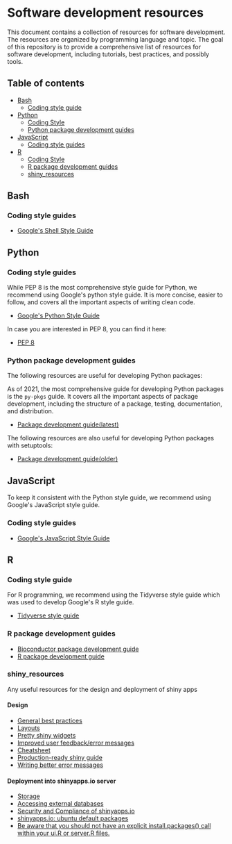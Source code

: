 # Software development resources

This document contains a collection of resources for software development. The resources are organized by programming language and topic. The goal of this repository is to provide a comprehensive list of resources for software development, including tutorials, best practices, and possibly tools.

## Table of contents

- [Bash](#bash)
    - [Coding style guide](#coding-style-guides)
- [Python](#python)
    - [Coding Style](#coding-style)
    - [Python package development guides](#python-package-development-guides)
- [JavaScript](#javascript)
    - [Coding style guides](#coding-style-guides)
- [R](#r)
    - [Coding Style](#coding-style-guide)
    - [R package development guides](#r-package-development-guides)
    - [shiny_resources](#shiny_resources)

## Bash

### Coding style guides

- [Google's Shell Style Guide](https://google.github.io/styleguide/shellguide.html)

## Python

### Coding style guides

While PEP 8 is the most comprehensive style guide for Python, we recommend using Google's python style guide. It is more concise, easier to follow, and covers all the important aspects of writing clean code.

- [Google's Python Style Guide](https://google.github.io/styleguide/)

In case you are interested in PEP 8, you can find it here:

- [PEP 8](https://peps.python.org/pep-0008/)

### Python package development guides

The following resources are useful for developing Python packages:

As of 2021, the most comprehensive guide for developing Python packages is the `py-pkgs` guide. It covers all the important aspects of package development, including the structure of a package, testing, documentation, and distribution.
- [Package development guide(latest)](https://py-pkgs.org/01-introduction)

The following resources are also useful for developing Python packages with setuptools:
- [Package development guide(older)](https://packaging.python.org/en/latest/overview/)

## JavaScript

To keep it consistent with the Python style guide, we recommend using Google's JavaScript style guide.

### Coding style guides

- [Google's JavaScript Style Guide](https://google.github.io/styleguide/jsguide.html)

## R

### Coding style guide

For R programming, we recommend using the Tidyverse style guide which was used to develop Google's R style guide.

- [Tidyverse style guide](https://style.tidyverse.org/)

### R package development guides

- [Bioconductor package development guide](https://contributions.bioconductor.org/index.html)
- [R package development guide](https://r-pkgs.org/)

### shiny_resources

Any useful resources for the design and deployment of shiny apps

#### Design

-  [General best practices](https://mastering-shiny.org/scaling-intro.html)
-  [Layouts](https://shiny.posit.co/r/articles/build/layout-guide/)
-  [Pretty shiny widgets](https://shinyapps.dreamrs.fr/shinyWidgets/)
-  [Improved user feedback/error messages](https://merlinoa.github.io/shinyFeedback/)
-  [Cheatsheet](https://shiny.posit.co/r/articles/start/cheatsheet/)
-  [Production-ready shiny guide](https://engineering-shiny.org/index.html)
-  [Writing better error messages](https://shiny.posit.co/r/articles/improve/validation/)

#### Deployment into shinyapps.io server

-  [Storage](https://docs.posit.co/shinyapps.io/guide/storage/)
-  [Accessing external databases](https://docs.posit.co/shinyapps.io/guide/applications/#accessing-databases-with-odbc)
-  [Security and Compliance of shinyapps.io](https://docs.posit.co/shinyapps.io/guide/security_and_compliance)
-  [shinyapps.io: ubuntu default packages](https://docs.posit.co/shinyapps.io/guide/appendix/#default-system-packages)
-  [Be aware that you should not have an explicit install.packages() call within your ui.R or server.R files.](https://docs.posit.co/shinyapps.io/guide/getting_started/#using-your-r-packages-in-the-cloud)
